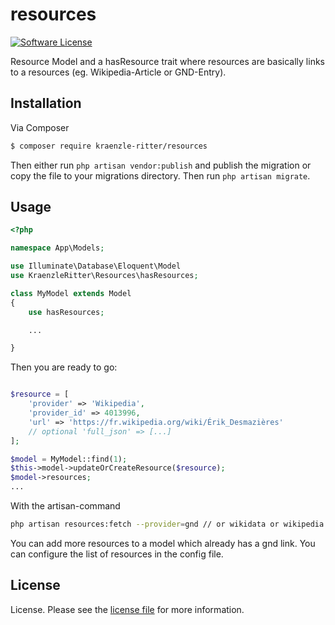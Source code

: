 # resources

[![Software License](https://img.shields.io/badge/license-MIT-blue.svg?style=flat-square)](LICENSE.md)

Resource Model and a hasResource trait where resources are basically links to a resources (eg. Wikipedia-Article or GND-Entry).

## Installation

Via Composer

``` bash
$ composer require kraenzle-ritter/resources
```

Then either run `php artisan vendor:publish` and publish the migration or copy the file to your migrations directory. Then run `php artisan migrate`.


## Usage

```php
<?php

namespace App\Models;

use Illuminate\Database\Eloquent\Model
use KraenzleRitter\Resources\hasResources;

class MyModel extends Model
{
    use hasResources;

    ...

}
```

Then you are ready to go:

```php

$resource = [
    'provider' => 'Wikipedia',
    'provider_id' => 4013996,
    'url' => 'https://fr.wikipedia.org/wiki/Érik_Desmazières'
    // optional 'full_json' => [...]
];

$model = MyModel::find(1);
$this->model->updateOrCreateResource($resource);
$model->resources;
...
```

With the artisan-command

```bash
php artisan resources:fetch --provider=gnd // or wikidata or wikipedia
```

You can add more resources to a model which already has a gnd link. You can configure the list of resources in the config file.

## License

License. Please see the [license file](LICENSE.md) for more information.

<!--
[ico-version]: https://img.shields.io/packagist/v/kraenzle-ritter/resources.svg?style=flat-square
[ico-downloads]: https://img.shields.io/packagist/dt/kraenzle-ritter/resources.svg?style=flat-square
[ico-travis]: https://img.shields.io/travis/kraenzle-ritter/resources/master.svg?style=flat-square
[ico-styleci]: https://styleci.io/repos/12345678/shield

[link-packagist]: https://packagist.org/packages/kraenzle-ritter/resources
[link-downloads]: https://packagist.org/packages/kraenzle-ritter/resources
[link-travis]: https://travis-ci.org/kraenzle-ritter/resources
[link-styleci]: https://styleci.io/repos/12345678
[link-author]: https://github.com/kraenzle-ritter
[link-contributors]: ../../contributors-->
